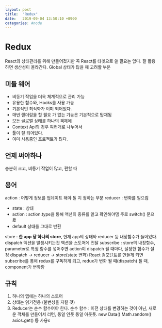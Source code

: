 ```yaml
---
layout: post
title:  "Redux"
date:   2019-09-04 13:50:10 +0900
categories: #node
---
```


# Redux

React의 상태관리를 위해 만들어졌지만 꼭 React를 타겟으로 쓸 필요는 없다.
잘 활용하면 생산성이 올라간다.
Global 상태가 많을 때 고려할 부분

## 미들 웨어
- 비동기 작업을 더욱 체계적으로 관리 가능
- 유용한 함수와, Hooks를 사용 가능
- 기본적인 최적화가 이미 되어있다. 
 - 매번 랜더링을 할 필요 가 없는 기능은 기본적으로 탑재됨
- 모든 글로벌 상태를 하나의 객체에 
 - Context Api의 경우 여러개로 나누어서
- 툴이 잘 되어있다.
- 이미 사용중인 프로젝트가 많다.

## 언제 써야하나
충분히 크고, 비동기 작업이 많고, 편할 때

## 용어
action : 어떻게 정보를 업데이트 해야 될 지 정하는 부분
reducer : 변화를 일으킴
 - state : 상태
 - action : action.type을 통해 액션의 종류를 알고 확인해야댐 주로 switch() 문으로 
 - default 상태를 그대로 반환

store : **한 app 당 하나의 store**, 현재 app의 상태와 reducer 등 내장함수가 들어있다.
dispatch 액션을 발생시키는것 액션을 스토어에 전달
subscribe : store의 내장함수, parameter로 특정 함수를 넣어주면 action이 dispatch 될 때마다, 설정한 함수가 설정
dispatch -> reducer -> store(state 변화)
React 컴포넌트를 만들게 되면 subscribe를 통해 redux를 구독하게 되고, redux가 변화 될 때(dispatch) 될 때, component가 변화함

## 규칙

1. 하나의 앱에는 하나의 스토어
1. 상태는 읽기전용 (불변성을 지킬 것)
1. Reducer는 순수 함수여야 한다.
순수 함수 : 이전 상태를 변경하는 것이 아닌, 새로운 객체를 만들어서 리턴, 동일 인풋 동일 아웃풋. new Data() Math.random() axios.get() 등 사용x